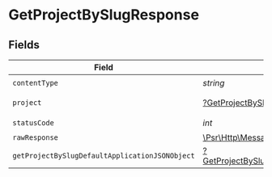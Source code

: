 # GetProjectBySlugResponse


## Fields

| Field                                                                                                        | Type                                                                                                         | Required                                                                                                     | Description                                                                                                  |
| ------------------------------------------------------------------------------------------------------------ | ------------------------------------------------------------------------------------------------------------ | ------------------------------------------------------------------------------------------------------------ | ------------------------------------------------------------------------------------------------------------ |
| `contentType`                                                                                                | *string*                                                                                                     | :heavy_check_mark:                                                                                           | N/A                                                                                                          |
| `project`                                                                                                    | [?GetProjectBySlugProject](../../models/operations/GetProjectBySlugProject.md)                               | :heavy_minus_sign:                                                                                           | A project object                                                                                             |
| `statusCode`                                                                                                 | *int*                                                                                                        | :heavy_check_mark:                                                                                           | N/A                                                                                                          |
| `rawResponse`                                                                                                | [\Psr\Http\Message\ResponseInterface](https://www.php-fig.org/psr/psr-7/#33-psrhttpmessageresponseinterface) | :heavy_minus_sign:                                                                                           | N/A                                                                                                          |
| `getProjectBySlugDefaultApplicationJSONObject`                                                               | [?GetProjectBySlugDefaultApplicationJSON](../../models/operations/GetProjectBySlugDefaultApplicationJSON.md) | :heavy_minus_sign:                                                                                           | Error response.                                                                                              |